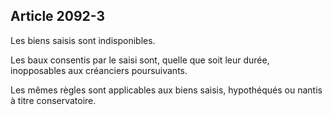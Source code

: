 Article 2092-3
----
Les biens saisis sont indisponibles.

Les baux consentis par le saisi sont, quelle que soit leur durée, inopposables
aux créanciers poursuivants.

Les mêmes règles sont applicables aux biens saisis, hypothéqués ou nantis à
titre conservatoire.
